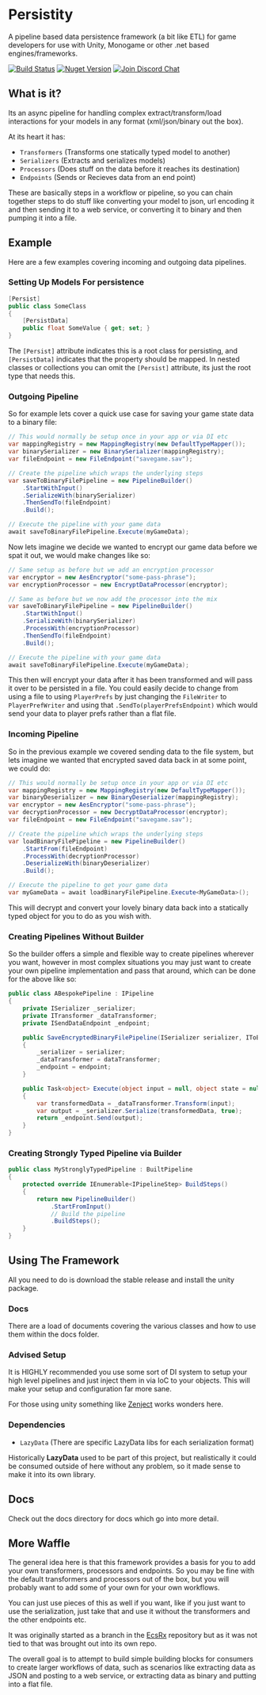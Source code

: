 # Persistity

A pipeline based data persistence framework (a bit like ETL) for game developers for use with Unity, Monogame or other .net based engines/frameworks.

[![Build Status][build-status-image]][build-status-url]
[![Nuget Version][nuget-image]][nuget-url]
[![Join Discord Chat][discord-image]][discord-url]

## What is it?

Its an async pipeline for handling complex extract/transform/load interactions for your models in any format (xml/json/binary out the box).

At its heart it has:

- `Transformers` (Transforms one statically typed model to another)
- `Serializers` (Extracts and serializes models)
- `Processors` (Does stuff on the data before it reaches its destination)
- `Endpoints` (Sends or Recieves data from an end point)

These are basically steps in a workflow or pipeline, so you can chain together steps to do stuff like converting your model to json, url encoding it and then sending it to a web service, or converting it to binary and then pumping it into a file.

## Example 

Here are a few examples covering incoming and outgoing data pipelines.

### Setting Up Models For persistence
```csharp
[Persist]
public class SomeClass
{
    [PersistData]
    public float SomeValue { get; set; }
}
```

The `[Persist]` attribute indicates this is a root class for persisting, and `[PersistData]` indicates that the property should be mapped. In nested classes or collections you can omit the `[Persist]` attribute, its just the root type that needs this.

### Outgoing Pipeline

So for example lets cover a quick use case for saving your game state data to a binary file:

```csharp
// This would normally be setup once in your app or via DI etc
var mappingRegistry = new MappingRegistry(new DefaultTypeMapper());
var binarySerializer = new BinarySerializer(mappingRegistry);
var fileEndpoint = new FileEndpoint("savegame.sav");

// Create the pipeline which wraps the underlying steps
var saveToBinaryFilePipeline = new PipelineBuilder()
    .StartWithInput()
    .SerializeWith(binarySerializer)
    .ThenSendTo(fileEndpoint)
    .Build();

// Execute the pipeline with your game data
await saveToBinaryFilePipeline.Execute(myGameData);
```

Now lets imagine we decide we wanted to encrypt our game data before we spat it out, we would make changes like so:


```csharp
// Same setup as before but we add an encryption processor
var encryptor = new AesEncryptor("some-pass-phrase");
var encryptionProcessor = new EncryptDataProcessor(encryptor);

// Same as before but we now add the processor into the mix
var saveToBinaryFilePipeline = new PipelineBuilder()
    .StartWithInput()
    .SerializeWith(binarySerializer)
    .ProcessWith(encryptionProcessor)
    .ThenSendTo(fileEndpoint)
    .Build();

// Execute the pipeline with your game data
await saveToBinaryFilePipeline.Execute(myGameData);
```

This then will encrypt your data after it has been transformed and will pass it over to be persisted in a file. You could easily decide to change from using a file to using `PlayerPrefs` by just changing the `FileWriter` to `PlayerPrefWriter` and using that `.SendTo(playerPrefsEndpoint)` which would send your data to player prefs rather than a flat file.

### Incoming Pipeline

So in the previous example we covered sending data to the file system, but lets imagine we wanted that encrypted saved data back in at some point, we could do:

```csharp
// This would normally be setup once in your app or via DI etc
var mappingRegistry = new MappingRegistry(new DefaultTypeMapper());
var binaryDeserializer = new BinaryDeserializer(mappingRegistry);
var encryptor = new AesEncryptor("some-pass-phrase");
var decryptionProcessor = new DecryptDataProcessor(encryptor);
var fileEndpoint = new FileEndpoint("savegame.sav");

// Create the pipeline which wraps the underlying steps
var loadBinaryFilePipeline = new PipelineBuilder()
    .StartFrom(fileEndpoint)
    .ProcessWith(decryptionProcessor)
    .DeserializeWith(binaryDeserializer)
    .Build();

// Execute the pipeline to get your game data
var myGameData = await loadBinaryFilePipeline.Execute<MyGameData>();
```

This will decrypt and convert your lovely binary data back into a statically typed object for you to do as you wish with.

### Creating Pipelines Without Builder

So the builder offers a simple and flexible way to create pipelines wherever you want, however in most complex situations you may just want to create your own pipeline implementation and pass that around, which can be done for the above like so:

```csharp
public class ABespokePipeline : IPipeline
{
    private ISerializer _serializer;
    private ITransformer _dataTransformer;
    private ISendDataEndpoint _endpoint;

    public SaveEncryptedBinaryFilePipeline(ISerializer serializer, IToEntityDatabaseDataTransformer dataTransformer, ISendDataEndpoint endpoint)
    {
        _serializer = serializer;
        _dataTransformer = dataTransformer;
        _endpoint = endpoint;
    }

    public Task<object> Execute(object input = null, object state = null)
    {
        var transformedData = _dataTransformer.Transform(input);
        var output = _serializer.Serialize(transformedData, true);
        return _endpoint.Send(output);
    }
}
```

### Creating Strongly Typed Pipeline via Builder

```csharp
public class MyStronglyTypedPipeline : BuiltPipeline
{
    protected override IEnumerable<IPipelineStep> BuildSteps()
    {
        return new PipelineBuilder()
            .StartFromInput()                
            // Build the pipeline
            .BuildSteps();
    }
}
```

## Using The Framework

All you need to do is download the stable release and install the unity package.

### Docs

There are a load of documents covering the various classes and how to use them within the docs folder.

### Advised Setup

It is HIGHLY recommended you use some sort of DI system to setup your high level pipelines and just inject them in via IoC to your objects. This will make your setup and configuration far more sane.

For those using unity something like [Zenject](https://github.com/modesttree/Zenject) works wonders here.

### Dependencies

- `LazyData` (There are specific LazyData libs for each serialization format)

Historically **LazyData** used to be part of this project, but realistically it could be consumed outside of here without any problem, so it made sense to make it into its own library.

## Docs

Check out the docs directory for docs which go into more detail.

## More Waffle

The general idea here is that this framework provides a basis for you to add your own transformers, processors and endpoints. So you may be fine with the default transformers and processors out of the box, but you will probably want to add some of your own for your own workflows.

You can just use pieces of this as well if you want, like if you just want to use the serialization, just take that and use it without the transformers and the other endpoints etc.

It was originally started as a branch in the [EcsRx](https://github.com/grofit/ecsrx) repository but as it was not tied to that was brought out into its own repo. 

The overall goal is to attempt to build simple building blocks for consumers to create larger workflows of data, such as scenarios like extracting data as JSON and posting to a web service, or extracting data as binary and putting into a flat file.

[build-status-image]: https://ci.appveyor.com/api/projects/status/wuthq2w1oavx24tf/branch/master?svg=true
[build-status-url]: https://ci.appveyor.com/project/grofit/persistity/branch/master
[nuget-image]: https://img.shields.io/nuget/v/persistity.svg
[nuget-url]: https://www.nuget.org/packages/persistity/
[discord-image]: https://img.shields.io/discord/488609938399297536.svg
[discord-url]: https://discord.gg/bS2rnGz